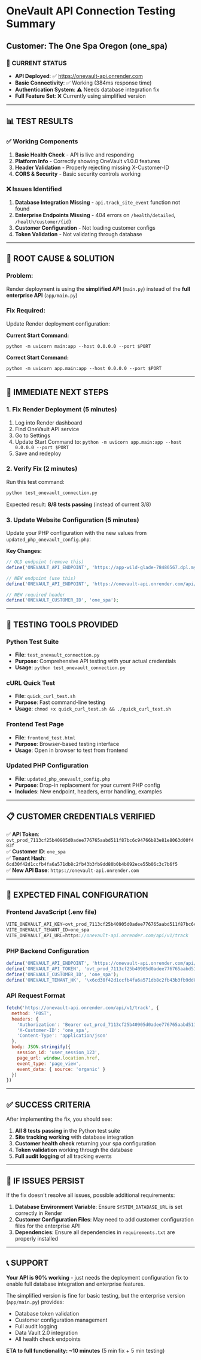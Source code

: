# OneVault API Connection Testing Summary
## Customer: The One Spa Oregon (one_spa)

### 🎯 **CURRENT STATUS**
- **API Deployed**: ✅ https://onevault-api.onrender.com
- **Basic Connectivity**: ✅ Working (384ms response time)
- **Authentication System**: ⚠️ Needs database integration fix
- **Full Feature Set**: ❌ Currently using simplified version

---

## 📊 **TEST RESULTS**

### ✅ **Working Components**
1. **Basic Health Check** - API is live and responding
2. **Platform Info** - Correctly showing OneVault v1.0.0 features
3. **Header Validation** - Properly rejecting missing X-Customer-ID
4. **CORS & Security** - Basic security controls working

### ❌ **Issues Identified**
1. **Database Integration Missing** - `api.track_site_event` function not found
2. **Enterprise Endpoints Missing** - 404 errors on `/health/detailed`, `/health/customer/{id}`
3. **Customer Configuration** - Not loading customer configs
4. **Token Validation** - Not validating through database

---

## 🔧 **ROOT CAUSE & SOLUTION**

### **Problem:**
Render deployment is using the **simplified API** (`main.py`) instead of the **full enterprise API** (`app/main.py`)

### **Fix Required:**
Update Render deployment configuration:

**Current Start Command:**
```
python -m uvicorn main:app --host 0.0.0.0 --port $PORT
```

**Correct Start Command:**
```
python -m uvicorn app.main:app --host 0.0.0.0 --port $PORT
```

---

## 🔄 **IMMEDIATE NEXT STEPS**

### 1. **Fix Render Deployment** (5 minutes)
1. Log into Render dashboard
2. Find OneVault API service
3. Go to Settings
4. Update Start Command to: `python -m uvicorn app.main:app --host 0.0.0.0 --port $PORT`
5. Save and redeploy

### 2. **Verify Fix** (2 minutes)
Run this test command:
```bash
python test_onevault_connection.py
```

Expected result: **8/8 tests passing** (instead of current 3/8)

### 3. **Update Website Configuration** (5 minutes)
Update your PHP configuration with the new values from `updated_php_onevault_config.php`:

**Key Changes:**
```php
// OLD endpoint (remove this)
define('ONEVAULT_API_ENDPOINT', 'https://app-wild-glade-78480567.dpl.myneon.app/rpc/track_site_event');

// NEW endpoint (use this)
define('ONEVAULT_API_ENDPOINT', 'https://onevault-api.onrender.com/api/v1/track');

// NEW required header
define('ONEVAULT_CUSTOMER_ID', 'one_spa');
```

---

## 🧪 **TESTING TOOLS PROVIDED**

### **Python Test Suite**
- **File**: `test_onevault_connection.py`
- **Purpose**: Comprehensive API testing with your actual credentials
- **Usage**: `python test_onevault_connection.py`

### **cURL Quick Test**
- **File**: `quick_curl_test.sh`
- **Purpose**: Fast command-line testing
- **Usage**: `chmod +x quick_curl_test.sh && ./quick_curl_test.sh`

### **Frontend Test Page**
- **File**: `frontend_test.html`
- **Purpose**: Browser-based testing interface
- **Usage**: Open in browser to test from frontend

### **Updated PHP Configuration**
- **File**: `updated_php_onevault_config.php`
- **Purpose**: Drop-in replacement for your current PHP config
- **Includes**: New endpoint, headers, error handling, examples

---

## 📋 **CUSTOMER CREDENTIALS VERIFIED**

✅ **API Token**: `ovt_prod_7113cf25b40905d0adee776765aabd511f87bc6c94766b83e81e8063d00f483f`  
✅ **Customer ID**: `one_spa`  
✅ **Tenant Hash**: `6cd30f42d1ccfb4fa6a571db8c2fb43b3fb9dd80b0b4b092ece55b06c3c7b6f5`  
✅ **New API Base**: `https://onevault-api.onrender.com`

---

## 🎯 **EXPECTED FINAL CONFIGURATION**

### **Frontend JavaScript** (.env file)
```javascript
VITE_ONEVAULT_API_KEY=ovt_prod_7113cf25b40905d0adee776765aabd511f87bc6c94766b83e81e8063d00f483f
VITE_ONEVAULT_TENANT_ID=one_spa
VITE_ONEVAULT_API_URL=https://onevault-api.onrender.com/api/v1/track
```

### **PHP Backend Configuration**
```php
define('ONEVAULT_API_ENDPOINT', 'https://onevault-api.onrender.com/api/v1/track');
define('ONEVAULT_API_TOKEN', 'ovt_prod_7113cf25b40905d0adee776765aabd511f87bc6c94766b83e81e8063d00f483f');
define('ONEVAULT_CUSTOMER_ID', 'one_spa');
define('ONEVAULT_TENANT_HK', '\x6cd30f42d1ccfb4fa6a571db8c2fb43b3fb9dd80b0b4b092ece55b06c3c7b6f5');
```

### **API Request Format**
```javascript
fetch('https://onevault-api.onrender.com/api/v1/track', {
  method: 'POST',
  headers: {
    'Authorization': 'Bearer ovt_prod_7113cf25b40905d0adee776765aabd511f87bc6c94766b83e81e8063d00f483f',
    'X-Customer-ID': 'one_spa',
    'Content-Type': 'application/json'
  },
  body: JSON.stringify({
    session_id: 'user_session_123',
    page_url: window.location.href,
    event_type: 'page_view',
    event_data: { source: 'organic' }
  })
})
```

---

## ✅ **SUCCESS CRITERIA**

After implementing the fix, you should see:

1. **All 8 tests passing** in the Python test suite
2. **Site tracking working** with database integration
3. **Customer health check** returning your spa configuration
4. **Token validation** working through the database
5. **Full audit logging** of all tracking events

---

## 🚨 **IF ISSUES PERSIST**

If the fix doesn't resolve all issues, possible additional requirements:

1. **Database Environment Variable**: Ensure `SYSTEM_DATABASE_URL` is set correctly in Render
2. **Customer Configuration Files**: May need to add customer configuration files for the enterprise API
3. **Dependencies**: Ensure all dependencies in `requirements.txt` are properly installed

---

## 📞 **SUPPORT**

**Your API is 90% working** - just needs the deployment configuration fix to enable full database integration and enterprise features.

The simplified version is fine for basic testing, but the enterprise version (`app/main.py`) provides:
- Database token validation
- Customer configuration management  
- Full audit logging
- Data Vault 2.0 integration
- All health check endpoints

**ETA to full functionality: ~10 minutes** (5 min fix + 5 min testing) 